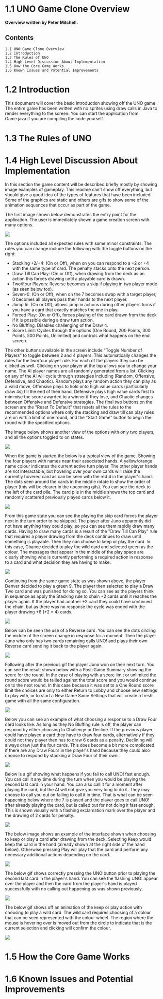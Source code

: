 # 1.1 UNO Game Clone Overview

**Overview written by Peter Mitchell.**

## Contents

```
1.1 UNO Game Clone Overview 
1.2 Introduction
1.3 The Rules of UNO 
1.4 High Level Discussion About Implementation 
1.5 How the Core Game Works
1.6 Known Issues and Potential Improvements
```
# 1.2 Introduction

This document will cover the basic introduction showing off the UNO game. The entire game has been 
written with no sprites using draw calls in Java to render everything to the screen. You can start 
the application from Game.java if you are compiling the code yourself.

# 1.3 The Rules of UNO



# 1.4 High Level Discussion About Implementation

In this section the game content will be described briefly mostly by showing image examples of
gameplay. This readme can't show off everything, but should give a good idea of the types of 
features that have been included. Some of the graphics are static and others are gifs to show
some of the animation sequences that occur as part of the game.

The first image shown below demonstrates the entry point for the application. The user is
immediately shown a game creation screen with many options. 

<img src="./images/image01.JPG">

The options included all expected rules with some minor constraints. The rules you can change
include the following with the toggle buttons on the right:
- Stacking +2/+4: (On or Off), when on you can respond to a +2 or +4 with the same type of card. The penalty stacks onto the next person.
- Draw Till Can Play: (On or Off), when drawing from the deck as an action this forces drawing until a playable card is drawn.
- Two/Four Players: Reverse becomes a skip if playing in two player mode (as seen below too).
- Seven-0: (On or Off), when on the 7 becomes swap with a target player, 0 becomes all players pass their hands to the next player.
- Jump In: (On or Off), allows jump in actions during other players turns if you have a card that exactly matches the one in play.
- Forced Play: (On or Off), forces playing of the card drawn from the deck if it is possible during a draw turn action.
- No Bluffing: Disables challenging of the Draw 4.
- Score Limit: Cycles through the options (One Round, 200 Points, 300 Points, 500 Points, Unlimited) and controls what happens on the end screen.

The other buttons available in the screen include "Toggle Number of Players" to toggle between 2 and 4 players. This automatically changes the rules for the two/four player rule. For each of the players they can be clicked as well. Clicking on your player at the top allows you to change your name. The AI player names are all randomly generated from a list. Clicking on any of the AI will cycle through strategies including (Random, Offensive, Defensive, and Chaotic). Random plays any random action they can play as a valid move, Offensive plays to hold onto high value cards (particularly draw 4s) till the end of their hand, Defensive plays high value cards first to minimise the score awarded to a winner if they lose, and Chaotic changes between Offensive and Defensive strategies. The final two buttons on the screen are the "Reset To Default" that resets all the rules to the recommended options where only the stacking and draw till can play rules are on with a limit of one round, and the "Start Game" button to begin the round with the specified options.

The image below shows another view of the options with only two players, and all the options toggled to on states.

<img src="./images/image03.JPG">

When the game is started the below is a typical view of the game. Showing the four players with names near their associated hands. A yellow/orange name colour indicates the current active turn player. The other player hands are not interactable, but hovering over your own cards will raise the currently hovered card as can be seen with the red 4 in the player's hand. The dots seen around the cards in the middle rotate to show the order of player (this will be clearer in the upcoming gifs). You can see the deck to the left of the card pile. The card pile in the middle shows the top card and randomly scattered previously played cards below it.

<img src="./images/image04.JPG">

From this game state you can see the playing the skip card forces the player next in the turn order to be skipped. The player after Juno apparently did not have anything they could play, so you can see them rapidly draw many cards. Having to draw many cards is a result of the "Draw Till Can Play" rule that requires a player drawing from the deck continues to draw until something is playable. Then they can choose to keep or play the card. In this case, Chance decided to play the wild card and selected green as the colour. The messages that appear in the middle of the play space are clearly showing who is currently performing a required action in response to a card and what decision they are having to make. 

<img src="./images/image05_skip.gif">

Continuing from the same game state as was shown above, the player Denver decided to play a green 9. The player then selected to play a Draw Two card and was punished for doing so. You can see as the players think in sequence as apply the Stacking rule to chain +2 cards until it reaches the player again. If the player had another +2 card they could have continued the chain, but as there was no response the cycle was ended with the player drawing +8 (+2 * 4) cards.

<img src="./images/image06_draw2x4.gif">

Below can be seen the use of a Reverse card. You can see the dots circling the middle of the screen change in response for a moment. Then the player Juno who only has two cards remaining calls UNO! and plays their own Reverse card sending it back to the player again.

<img src="./images/image07_reverseUNO.gif">

Following after the previous gif the player Juno won on their next turn. You can see the result shown below with a Post-Game Summary showing the score for the round. In the case of playing with a score limit or unlimited the round score would be tallied against the total score and you would continue on to the next round. In this case because it was set to a One Round score limit the choices are only to either Return to Lobby and choose new settings to play with, or to start a New Game Same Settings that will create a fresh game with all the same configuration.

<img src="./images/image08_scorescreen.JPG">

Below you can see an example of what choosing a response to a Draw Four card looks like. As long as they No Bluffing rule is off, the player can respond by either choosing to Challenge or Decline. If the previous player could have played a card they have to draw four cards, alternatively if they could not they player then has to draw 6 cards as a penalty. Declining will always draw just the four cards. This does become a bit more complicated if there are any Draw Fours in the player's hand because they could also choose to respond by stacking a Draw Four of their own. 

<img src="./images/image09_challengedraw4.JPG">

Below is a gif showing what happens if you fail to call UNO! fast enough. You can call it any time during the turn when you would be playing the second last card in your hand. You can also call it for a moment after playing the card, but the AI will not give you very long to do it. They may choose to call you out on failing to call it in time. That is what can be seen happening below where the 7 is played and the player goes to call UNO! after already playing the card, but is called out for not doing it fast enough. This is shown visually with a flashing exclamation mark over the player and the drawing of 2 cards for penalty.

<img src="./images/image10_faileduno.gif">

The below image shows an example of the interface shown when choosing to keep or play a card after drawing from the deck. Selecting Keep would keep the card in the hand (already shown at the right side of the hand below). Otherwise pressing Play will play that the card and perform any necessary additional actions depending on the card.

<img src="./images/image11_keeporplayafterdrawing.JPG">

The below gif shows correctly pressing the UNO button prior to playing the second last card in the player's hand. You can see the flashing UNO! appear over the player and then the card from the player's hand is played successfully with no calling out happening as was shown previously.

<img src="./images/image12_successfulUNOcall.gif">

The below gif shows off an animation of the keep or play action with choosing to play a wild card. The wild card requires choosing of a colour that can be seen represented with the colour wheel. The region where the mouse is hovering over is moved out from the circle to indicate that is the current selection and clicking will confirm the colour.

<img src="./images/image13_playingwildcard.gif">

# 1.5 How the Core Game Works



# 1.6 Known Issues and Potential Improvements




